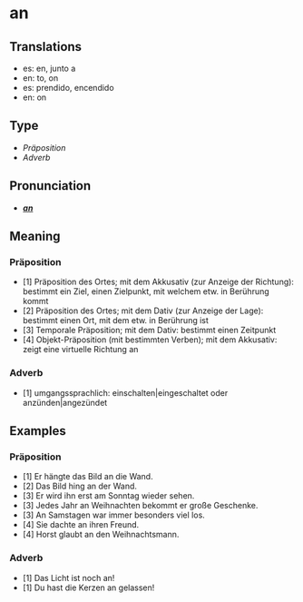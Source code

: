 # an
## Translations
- es: en, junto a
- en: to, on
- es: prendido, encendido
- en: on
## Type
- _Präposition_
- _Adverb_
## Pronunciation
- **_[an](https://commons.wikimedia.org/wiki/File:De-an.ogg)_**
## Meaning
### Präposition
- [1] Präposition des Ortes; mit dem Akkusativ (zur Anzeige der Richtung): bestimmt ein Ziel, einen Zielpunkt, mit welchem etw. in Berührung kommt
- [2] Präposition des Ortes; mit dem Dativ (zur Anzeige der Lage): bestimmt einen Ort, mit dem etw. in Berührung ist
- [3] Temporale Präposition; mit dem Dativ: bestimmt einen Zeitpunkt
- [4] Objekt-Präposition (mit bestimmten Verben); mit dem Akkusativ: zeigt eine virtuelle Richtung an
### Adverb
- [1] umgangssprachlich: einschalten|eingeschaltet oder anzünden|angezündet
## Examples
### Präposition
- [1] Er hängte das Bild an die Wand.
- [2] Das Bild hing an der Wand.
- [3] Er wird ihn erst am Sonntag wieder sehen.
- [3] Jedes Jahr an Weihnachten bekommt er große Geschenke.
- [3] An Samstagen war immer besonders viel los.
- [4] Sie dachte an ihren Freund.
- [4] Horst glaubt an den Weihnachtsmann.
### Adverb
- [1] Das Licht ist noch an!
- [1] Du hast die Kerzen an gelassen!
